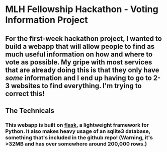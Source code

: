 # MLH Fellowship Hackathon - Voting Information Project

## For the first-week hackathon project, I wanted to build a webapp that will allow people to find as much useful information on how and where to vote as possible. My gripe with most services that are already doing this is that they only have *some* information and I end up having to go to 2-3 websites to find everything. I'm trying to correct this!

## The Technicals
### This webapp is built on [flask](https://flask.palletsprojects.com/en/1.1.x/), a lightweight framework for Python. It also makes heavy usage of an sqlite3 database, something that's included in the github repo! (Warning, it's >32MB and has over somewhere around 200,000 rows.)

